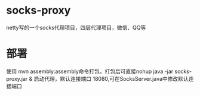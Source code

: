 # socks-proxy
netty写的一个socks代理项目，四层代理项目，微信、QQ等
# 部署
使用 mvn assembly:assembly命令打包，打包后可直接nohup java -jar socks-proxy.jar &  启动代理，默认连接端口 18080,可在SocksServer.java中修改默认连接端口
